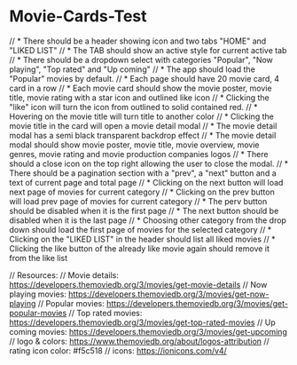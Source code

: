 # Movie-Cards-Test
// * There should be a header showing icon and two tabs "HOME" and "LIKED LIST"
// * The TAB should show an active style for current active tab
// * There should be a dropdown select with categories "Popular", "Now playing", "Top rated" and "Up coming"
// * The app should load the "Popular" movies by default.
// * Each page should have 20 movie card, 4 card in a row
// * Each movie card should show the movie poster, movie title, movie rating with a star icon and outlined like icon
// * Clicking the "like" icon will turn the icon from outlined to solid contained red.
// * Hovering on the movie title will turn title to another color
// * Clicking the movie title in the card will open a movie detail modal
// * The movie detail modal has a semi black transparent backdrop effect
// * The movie detail modal should show movie poster, movie title, movie overview, movie genres, movie rating and movie production companies logos
// * There should a close icon on the top right allowing the user to close the modal.
// * There should be a pagination section with a "prev", a "next" button and a text of current page and total page
// * Clicking on the next button will load next page of movies for current category
// * Clicking on the prev button will load prev page of movies for current category
// * The perv button should be disabled when it is the first page
// * The next button should be disabled when it is the last page
// * Choosing other category from the drop down should load the first page of movies for the selected category
// * Clicking on the "LIKED LIST" in the header should list all liked movies
// * Clicking the like button of the already like movie again should remove it from the like list

// Resources:
// Movie details: https://developers.themoviedb.org/3/movies/get-movie-details
// Now playing movies: https://developers.themoviedb.org/3/movies/get-now-playing
// Popular movies: https://developers.themoviedb.org/3/movies/get-popular-movies
// Top rated movies: https://developers.themoviedb.org/3/movies/get-top-rated-movies
// Up coming movies: https://developers.themoviedb.org/3/movies/get-upcoming
// logo & colors: https://www.themoviedb.org/about/logos-attribution
// rating icon color: #f5c518
// icons: https://ionicons.com/v4/
